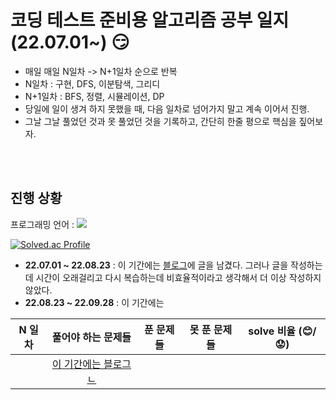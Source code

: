 # 코딩 테스트 준비용 알고리즘 공부 일지 (22.07.01~) :smirk:
- 매일 매일 N일차 -> N+1일차 순으로 반복
- N일차 : 구현, DFS, 이분탐색, 그리디
- N+1일차 : BFS, 정렬, 시뮬레이션, DP
- 당일에 일이 생겨 하지 못했을 때, 다음 일차로 넘어가지 말고 계속 이어서 진행.
- 그날 그날 풀었던 것과 못 풀었던 것을 기록하고, 간단히 한줄 평으로 핵심을 짚어보자.

<br></br>

## 진행 상황 

프로그래밍 언어 : <img src="https://img.shields.io/badge/python-3.8-blue">

[![Solved.ac Profile](http://mazassumnida.wtf/api/v2/generate_badge?boj=znlduqwl)](https://solved.ac/znlduqwl/)

- **22.07.01 ~ 22.08.23** : 이 기간에는 [블로그](https://yhyuntak.github.io/categories/%EC%BD%94%EB%94%A9%ED%85%8C%EC%8A%A4%ED%8A%B8)에 글을 남겼다. 그러나 글을 작성하는데 시간이 오래걸리고 다시 복습하는데 비효율적이라고 생각해서 더 이상 작성하지 않았다. 
- **22.08.23 ~ 22.09.28** : 이 기간에는 

| N 일차 | 풀어야 하는 문제들 | 푼 문제들 | 못 푼 문제들 | solve 비율 (:blush:/:worried:) |
|:--:|:--:|:--:|:--:| :--: | 
|  | [이 기간에는 블로그ㄴ]()  | | | | 

